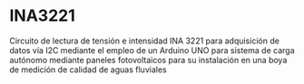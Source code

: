 # INA3221
 Circuito de lectura de tensión e intensidad INA 3221 para adquisición de datos vía I2C mediante el empleo de un Arduino UNO para sistema de 
 carga autónomo mediante paneles fotovoltaicos para su instalación en una boya de medición de calidad de aguas fluviales
